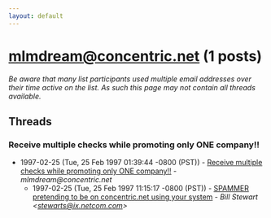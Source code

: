 ```yaml
---
layout: default
---
```


# mlmdream@concentric.net (1 posts)

_Be aware that many list participants used multiple email addresses over their time active on the list. As such this page may not contain all threads available._

## Threads

### Receive multiple checks while promoting only ONE company!!
+ 1997-02-25 (Tue, 25 Feb 1997 01:39:44 -0800 (PST)) - [Receive multiple checks while promoting only ONE company!!](/archive/1997/02/a08a3ff4544058c2442f187b7107d89fb370be01c10c4409252769b849f37206) - _mlmdream@concentric.net_
  + 1997-02-25 (Tue, 25 Feb 1997 11:15:17 -0800 (PST)) - [SPAMMER pretending to be on concentric.net using your system](/archive/1997/02/4cac732bd490a8ff2f0bb2cbcdb73c157c1c78558b4841fd3dccefa78f91035b) - _Bill Stewart \<stewarts@ix.netcom.com\>_

